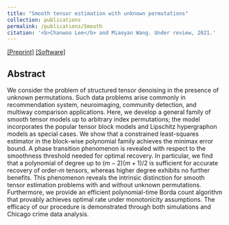 ```yaml
---
title: "Smooth tensor estimation with unknown permutations"
collection: publications
permalink: /publications/Smooth
citation: '<b>Chanwoo Lee</b> and Miaoyan Wang. Under review, 2021.'
---
```


[[Preprint]](https://arxiv.org/pdf/2111.04681.pdf) [[Software]](https://cran.r-project.org/web/packages/SmoothTensor/index.html)

## Abstract
We consider the problem of structured tensor denoising in the presence of unknown permutations. Such data problems arise commonly in recommendation system, neuroimaging, community detection, and multiway comparison applications. Here, we develop a general family of smooth tensor models up to arbitrary index permutations; the model incorporates the popular tensor block models and Lipschitz hypergraphon models as special cases. We show that a constrained least-squares estimator in the block-wise polynomial family achieves the minimax error bound. A phase transition phenomenon is revealed with respect to the smoothness threshold needed for optimal recovery. In particular, we find that a polynomial of degree up to $(m-2)(m+1)/2$ is sufficient for accurate recovery of order-$m$ tensors, whereas higher degree exhibits no further benefits. This phenomenon reveals the intrinsic distinction for smooth tensor estimation problems with and without unknown permutations. Furthermore, we provide an efficient polynomial-time Borda count algorithm that provably achieves optimal rate under monotonicity assumptions. The efficacy of our procedure is demonstrated through both simulations and Chicago crime data analysis. 


